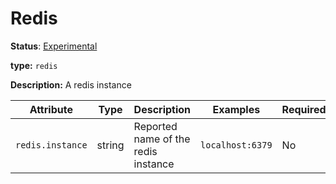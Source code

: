 # Redis

**Status**: [Experimental](../../document-status.md)

**type:** `redis`

**Description:** A redis instance

<!-- semconv redis -->
| Attribute  | Type | Description  | Examples  | Required |
|---|---|---|---|---|
| `redis.instance` | string | Reported name of the redis instance | `localhost:6379` | No |
<!-- endsemconv -->